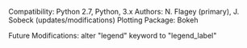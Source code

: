 Compatibility: Python 2.7, Python, 3.x
Authors: N. Flagey (primary), J. Sobeck (updates/modifications)
Plotting Package: Bokeh

Future Modifications: alter "legend" keyword to "legend_label"
